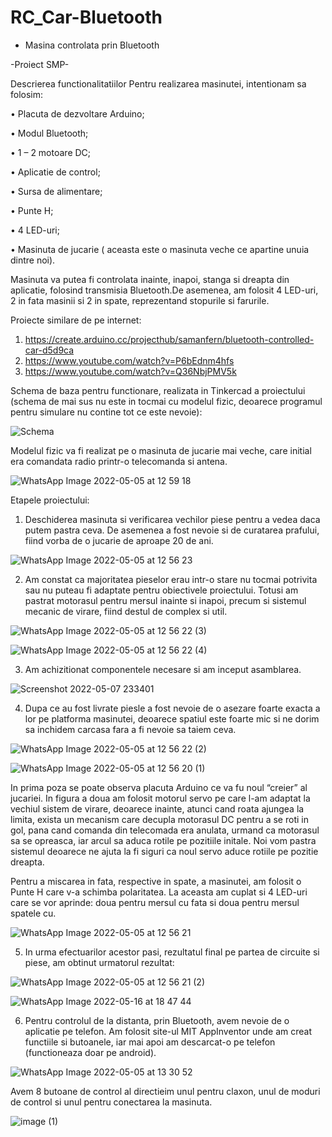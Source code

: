 # RC_Car-Bluetooth
- Masina controlata prin Bluetooth

-Proiect SMP-

Descrierea functionalitatiilor
	Pentru realizarea masinutei, intentionam sa folosim:
	
•	Placuta de dezvoltare Arduino;

•	Modul Bluetooth;

•	1 – 2 motoare DC;

•	Aplicatie de control;

•	Sursa de alimentare;

•	Punte H;

•	4 LED-uri;

•	Masinuta de jucarie ( aceasta este o masinuta veche ce apartine unuia dintre noi).

Masinuta va putea fi controlata inainte, inapoi, stanga si dreapta din aplicatie, folosind transmisia Bluetooth.De asemenea, am folosit 4 LED-uri, 2 in fata masinii si 2 in spate, reprezentand stopurile si farurile.

Proiecte similare de pe internet:
1.	https://create.arduino.cc/projecthub/samanfern/bluetooth-controlled-car-d5d9ca
2.	https://www.youtube.com/watch?v=P6bEdnm4hfs
3.	https://www.youtube.com/watch?v=Q36NbjPMV5k

Schema de  baza pentru functionare, realizata in Tinkercad a proiectului (schema de mai sus nu este in tocmai cu modelul fizic, deoarece programul pentru simulare nu contine tot ce este nevoie):

![Schema](https://user-images.githubusercontent.com/57183392/167270771-c0b2b2be-faf4-4b6d-bbea-9a069c7cdd52.png)

Modelul fizic va fi realizat pe o masinuta de jucarie mai veche, care initial era comandata radio printr-o telecomanda si antena.
 
 ![WhatsApp Image 2022-05-05 at 12 59 18](https://user-images.githubusercontent.com/57183392/167270779-0383dda6-d769-4da1-bb15-cca2efc6b7c2.jpeg)
 
Etapele proiectului:
1. Deschiderea masinuta si verificarea vechilor piese pentru a vedea daca putem pastra ceva. De asemenea a fost nevoie si de curatarea prafului, fiind vorba de o jucarie de aproape 20 de ani.

![WhatsApp Image 2022-05-05 at 12 56 23](https://user-images.githubusercontent.com/57183392/167270818-164c8fbd-96f4-4925-864e-5eb290625709.jpeg)

2. Am constat ca majoritatea pieselor erau intr-o stare nu tocmai potrivita sau nu puteau fi adaptate pentru obiectivele proiectului. Totusi am pastrat motorasul pentru mersul inainte si inapoi, precum si sistemul mecanic de virare, fiind destul de complex si util.
  
  ![WhatsApp Image 2022-05-05 at 12 56 22 (3)](https://user-images.githubusercontent.com/57183392/167270831-6c497147-9076-42b3-9fed-5ecf29875143.jpeg)
  
  ![WhatsApp Image 2022-05-05 at 12 56 22 (4)](https://user-images.githubusercontent.com/57183392/167270838-46df4ceb-50c0-4e4c-811a-0ddd45a2f75c.jpeg)

3. Am achizitionat componentele necesare si am inceput asamblarea. 

![Screenshot 2022-05-07 233401](https://user-images.githubusercontent.com/57183392/167270867-1f192b49-2c4e-460d-a637-3929a776b02e.png)

4. Dupa ce au fost livrate piesle a fost nevoie de o asezare foarte exacta a lor pe platforma masinutei, deoarece spatiul este foarte mic si ne dorim sa inchidem carcasa fara a fi nevoie sa taiem ceva.
  
![WhatsApp Image 2022-05-05 at 12 56 22 (2)](https://user-images.githubusercontent.com/57183392/167270887-5ff44634-7882-42d0-b414-d0f4bf1810df.jpeg)

![WhatsApp Image 2022-05-05 at 12 56 20 (1)](https://user-images.githubusercontent.com/57183392/167270891-c066e7a8-8b04-43ca-895d-6cf592fcf7b8.jpeg)

In prima poza se poate observa placuta Arduino ce va fu noul “creier” al jucariei.
In figura a doua am folosit motorul servo pe care l-am adaptat la vechiul sistem de virare, deoarece inainte, atunci cand roata ajungea la limita, exista un mecanism care decupla motorasul DC pentru a se roti in gol, pana cand comanda din telecomada era anulata, urmand ca motorasul sa se opreasca, iar arcul sa aduca rotile pe pozitiile initale. Noi vom pastra sistemul deoarece ne ajuta la fi siguri ca noul servo aduce rotiile pe pozitie dreapta.

Pentru a miscarea in fata, respective in spate, a masinutei, am folosit o Punte H care v-a schimba polaritatea. La aceasta am cuplat si 4 LED-uri care se vor aprinde: doua pentru mersul cu fata si doua pentru mersul spatele cu.
 
 ![WhatsApp Image 2022-05-05 at 12 56 21](https://user-images.githubusercontent.com/57183392/167270902-5bafd1a8-7da2-46c2-97c0-683542d2f683.jpeg)

5. In urma efectuarilor acestor pasi, rezultatul final pe partea de circuite si piese, am obtinut urmatorul rezultat:

![WhatsApp Image 2022-05-05 at 12 56 21 (2)](https://user-images.githubusercontent.com/57183392/167270922-28245555-b258-44c7-8092-56f17f214b7e.jpeg)

![WhatsApp Image 2022-05-16 at 18 47 44](https://user-images.githubusercontent.com/57183392/171645494-34853043-b9d6-40ed-8e86-fcb95c3c9dd7.jpeg)

6. Pentru controlul de la distanta, prin Bluetooth, avem nevoie de o aplicatie pe telefon. Am folosit site-ul MIT AppInventor unde am creat functiile si butoanele, iar mai apoi  am descarcat-o pe telefon (functioneaza doar pe android).
 
![WhatsApp Image 2022-05-05 at 13 30 52](https://user-images.githubusercontent.com/57183392/167270972-8f727e4e-0ede-4715-9bc1-526d037f4f06.jpeg)

Avem 8 butoane de control al directieim unul pentru claxon, unul de moduri de control si unul pentru conectarea la masinuta.
 
![image (1)](https://user-images.githubusercontent.com/57183392/167270976-44b9ecc4-c7a6-40b1-9358-6747bd442626.png)
